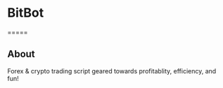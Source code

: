 # BitBot
=====

## About

Forex & crypto trading script geared towards profitablity, efficiency, and fun!
